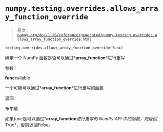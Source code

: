 # `numpy.testing.overrides.allows_array_function_override`

> 原文：[`numpy.org/doc/1.26/reference/generated/numpy.testing.overrides.allows_array_function_override.html`](https://numpy.org/doc/1.26/reference/generated/numpy.testing.overrides.allows_array_function_override.html)

```py
testing.overrides.allows_array_function_override(func)
```

确定一个 NumPy 函数是否可以通过*__array_function__*进行重写

参数：

**func**callable

一个可能可以通过*__array_function__*进行重写的函数

返回：

布尔值

如果*func*是可以通过*__array_function__*进行重写的 NumPy API 中的函数，则返回*True*，否则返回*False*。

